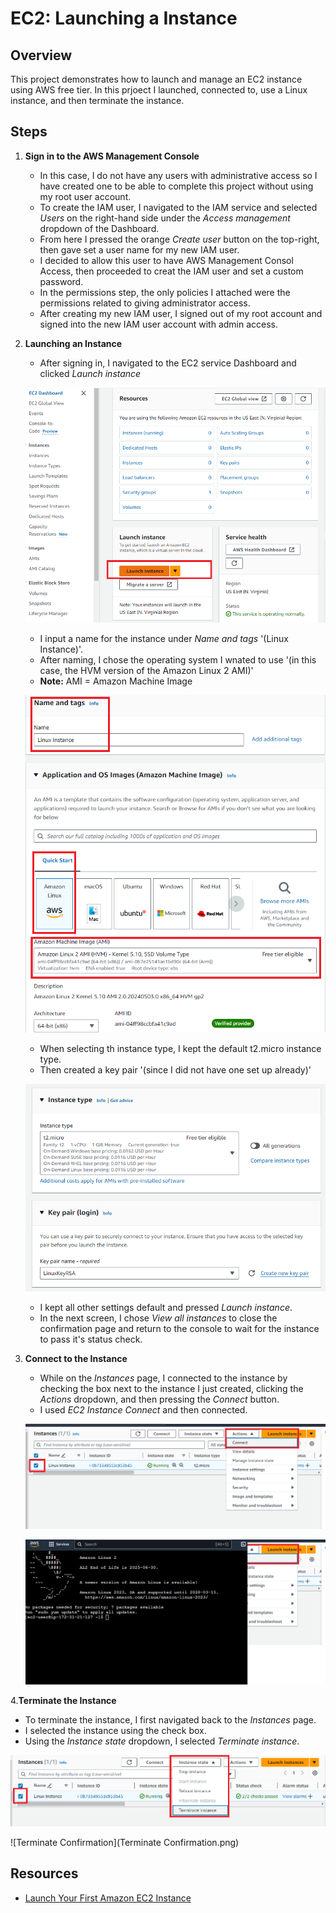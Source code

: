 # EC2: Launching a Instance

## Overview
This project demonstrates how to launch and manage an EC2 instance using AWS free tier. In this prjoect I launched, connected to, use a Linux instance, and then terminate the instance.

## Steps

1. **Sign in to the AWS Management Console**
   - In this case, I do not have any users with administrative access so I have created one to be able to complete this project without using my root user account.
   - To create the IAM user, I navigated to the IAM service and selected *Users* on the right-hand side under the *Access management* dropdown of the Dashboard.
   - From here I pressed the orange *Create user* button on the top-right, then gave set a user name for my new IAM user. 
   - I decided to allow this user to have AWS Management Consol Access, then proceeded to creat the IAM user and set a custom password. 
   - In the permissions step, the only policies I attached were the permissions related to giving administrator access. 
   - After creating my new IAM user, I signed out of my root account and signed into the new IAM user account with admin access. 

2. **Launching an Instance**
   - After signing in, I navigated to the EC2 service Dashboard and clicked *Launch instance*
   
   ![Launch Instance Button](Launch-Instance-Button.png)

   - I input a name for the instance under *Name and tags* '(Linux Instance)'.
   - After naming, I chose the operating system I wnated to use '(in this case, the HVM version of the Amazon Linux 2 AMI)'
   - **Note:** AMI = Amazon Machine Image

   ![Choosing Instance](Choosing-Instance.png)

   - When selecting th instance type, I kept the default t2.micro instance type.
   - Then created a key pair '(since I did not have one set up already)'

   ![Instance Type and Key Pair](Instance-Type-Key-Pair.png)

   - I kept all other settings default and pressed *Launch instance*. 
   - In the next screen, I chose *View all instances* to close the confirmation page and return to the console to wait for the instance to pass it's status check.

3. **Connect to the Instance**
   - While on the *Instances* page, I connected to the instance by checking the box next to the instance I just created, clicking the *Actions* dropdown, and then pressing the *Connect* button.
   - I used *EC2 Instance Connect* and then connected.

   ![Connect](Connect.png)

   ![Connected](Connected.png)

4.**Terminate the Instance**
   - To terminate the instance, I first navigated back to the *Instances* page.
   - I selected the instance using the check box.
   - Using the *Instance state* dropdown, I selected *Terminate instance*.

   ![Terminate](Terminate.png)

   ![Terminate Confirmation](Terminate Confirmation.png)

## Resources
- [Launch Your First Amazon EC2 Instance](https://docs.aws.amazon.com/AWSEC2/latest/UserGuide/EC2_GetStarted.html)
